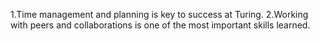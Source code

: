 1.Time management and planning is key to success at Turing.
2.Working with peers and collaborations is one of the most important skills learned.
